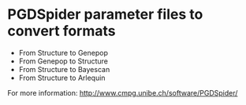 # PGDSpider parameter files to convert formats

- From Structure to Genepop
- From Genepop to Structure
- From Structure to Bayescan
- From Structure to Arlequin

For more information:
http://www.cmpg.unibe.ch/software/PGDSpider/
